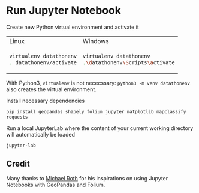 # Run Jupyter Notebook

Create new Python virtual environment and activate it

<table>
<tr>
<td> Linux </td> <td> Windows </td>
</tr>
<tr>
<td>

```bash
virtualenv datathonenv
. datathonenv/activate
```

</td>
<td>
    
```bash
virtualenv datathonenv
.\datathonenv\Scripts\activate
```
</td>
</tr>
</table>

With Python3, `virtualenv` is not nececssary: `python3 -m venv datathonenv` also creates the virtual environment. 

Install necessary dependencies

```
pip install geopandas shapely folium jupyter matplotlib mapclassify requests
```

Run a local JupyterLab where the content of your current working directory will automatically be loaded

```
jupyter-lab
```

## Credit

Many thanks to [Michael Roth](https://github.com/MichaelRothDLR) for his inspirations on using Jupyter Notebooks with GeoPandas and Folium.
